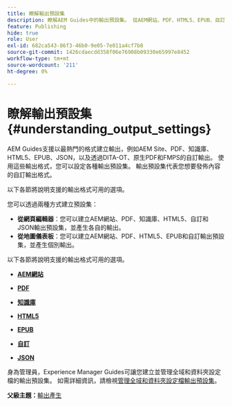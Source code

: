 ```yaml
---
title: 瞭解輸出預設集
description: 瞭解AEM Guides中的輸出預設集。 從AEM網站、PDF、HTML5、EPUB、自訂和JSON格式的網頁編輯器和地圖控制面板建立輸出預設集。
feature: Publishing
hide: true
role: User
exl-id: 682ca543-86f3-46b0-9e05-7e011a4cf7b8
source-git-commit: 1426cdaecdd358f06e76908b09330e65997e8452
workflow-type: tm+mt
source-wordcount: '211'
ht-degree: 0%

---
```


# 瞭解輸出預設集 {#understanding_output_settings}

AEM Guides支援以最熱門的格式建立輸出，例如AEM Site、PDF、知識庫、HTML5、EPUB、JSON，以及透過DITA-OT、原生PDF和FMPS的自訂輸出。 使用這些輸出格式，您可以設定各種輸出預設集。 輸出預設集代表您想要發佈內容的自訂輸出格式。

以下各節將說明支援的輸出格式可用的選項。

您可以透過兩種方式建立預設集：

- **從網頁編輯器**：您可以建立AEM網站、PDF、知識庫、HTML5、自訂和JSON輸出預設集，並產生各自的輸出。
- **從地圖儀表板**：您可以建立AEM網站、PDF、HTML5、EPUB和自訂輸出預設集，並產生個別輸出。

以下各節將說明支援的輸出格式可用的選項。

- **[AEM網站](generate-output-aem-site.md)**

- **[PDF](generate-output-pdf.md)**

- **[知識庫](generate-output-knowledge-base.md)**

- **[HTML5](generate-output-html5.md)**

- **[EPUB](generate-output-epub.md)**

- **[自訂](generate-output-custom.md)**

- **[JSON](generate-output-json.md)**

身為管理員，Experience Manager Guides可讓您建立並管理全域和資料夾設定檔的輸出預設集。 如需詳細資訊，請檢視[管理全域和資料夾設定檔輸出預設集](./web-editor-manage-output-presets.md)。

**父級主題：**&#x200B;[&#x200B;輸出產生](generate-output.md)
